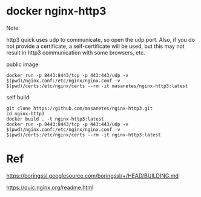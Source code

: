 # docker nginx-http3

Note: 

http3 quick uses udp to communicate, so open the udp port. Also, if you do not provide a certificate, a self-certificate will be used, but this may not result in http3 communication with some browsers, etc.



public image
```
docker run -p 8443:8443/tcp -p 443:443/udp -v $(pwd)/nginx.conf:/etc/nginx/nginx.conf -v $(pwd)/certs:/etc/nginx/certs --rm -it masanetes/nginx-http3:latest
```

self build
```
git clone https://github.com/masanetes/nginx-http3.git
cd nginx-http3
docker build . -t nginx-http3:latest
docker run -p 8443:8443/tcp -p 443:443/udp -v $(pwd)/nginx.conf:/etc/nginx/nginx.conf -v $(pwd)/certs:/etc/nginx/certs --rm -it nginx-http3:latest
```


# Ref

https://boringssl.googlesource.com/boringssl/+/HEAD/BUILDING.md

https://quic.nginx.org/readme.html
